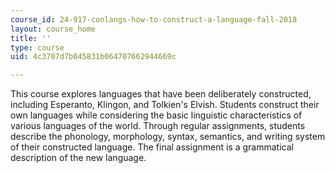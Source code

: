 ```yaml
---
course_id: 24-917-conlangs-how-to-construct-a-language-fall-2018
layout: course_home
title: ''
type: course
uid: 4c3707d7b045831b064707662944669c

---
```

This course explores languages that have been deliberately constructed, including Esperanto, Klingon, and Tolkien's Elvish. Students construct their own languages while considering the basic linguistic characteristics of various languages of the world. Through regular assignments, students describe the phonology, morphology, syntax, semantics, and writing system of their constructed language. The final assignment is a grammatical description of the new language.
